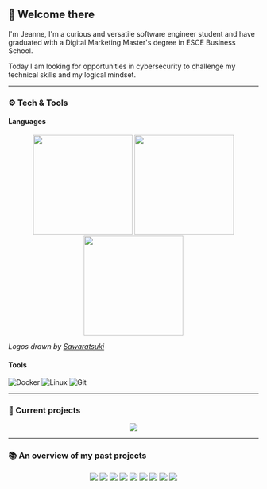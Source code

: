 ## 👋 Welcome there
I'm Jeanne, I'm a curious and versatile software engineer student and have graduated with a Digital Marketing Master's degree in ESCE Business School.

Today I am looking for opportunities in cybersecurity to challenge my technical skills and my logical mindset.

---

### ⚙️ Tech & Tools

#### Languages
<p align="center"width="100%">
<img src="https://github.com/jonacruz89/SAWARATSUKI.ServiceLogos/blob/main/C/C.png"  width="200"></img>
<img src="https://github.com/jonacruz89/SAWARATSUKI.ServiceLogos/blob/main/Python/Python.png"  width="200"></img>
<img src="https://github.com/jonacruz89/SAWARATSUKI.ServiceLogos/blob/main/C%2B%2B/C%2B%2B.png"  width="200"></img>
</p>

*Logos drawn by [Sawaratsuki](https://github.com/jonacruz89/SAWARATSUKI.ServiceLogos)*

#### Tools

![Docker](https://img.shields.io/badge/docker-%230db7ed.svg?style=for-the-badge&logo=docker&logoColor=white) ![Linux](https://img.shields.io/badge/Linux-FCC624?style=for-the-badge&logo=linux&logoColor=black) ![Git](https://img.shields.io/badge/git-%23F05033.svg?style=for-the-badge&logo=git&logoColor=white)

---

### 🔨 Current projects
<p align="center"width="100%">
<a href=""><img src="https://github.com/ayogun/42-project-badges/blob/main/badges/ft_transcendencen.png" align="center"></img></a>
</p>

---

### 📚 An overview of my past projects
<p align="center"width="100%">
<a href="https://github.com/6jeanne6/Libft"><img src="https://github.com/ayogun/42-project-badges/blob/main/badges/libftm.png" align="center"></img></a>
<a href="https://github.com/6jeanne6/push_swap"><img src="https://github.com/ayogun/42-project-badges/blob/main/badges/push_swapm.png" align="center"></img></a>
<a href="https://github.com/6jeanne6/so_long"><img src="https://github.com/ayogun/42-project-badges/blob/main/badges/so_longm.png" align="center"></img></a>
<a href="https://github.com/6jeanne6/pipex"><img src="https://github.com/ayogun/42-project-badges/blob/main/badges/pipexm.png" align="center"></img></a>
<a href="https://github.com/6jeanne6/minishell/tree/main"><img src="https://github.com/ayogun/42-project-badges/blob/main/badges/minishelle.png" align="center"></img></a>
<a href="https://github.com/6jeanne6/cub3d"><img src="https://github.com/ayogun/42-project-badges/blob/main/badges/cub3dm.png" align="center"></img></a>
<a href="https://github.com/6jeanne6/cpp_modules"><img src="https://github.com/ayogun/42-project-badges/blob/main/badges/cppm.png" align="center"></img></a>
<a href="https://github.com/Christellaa/irc"><img src="https://github.com/ayogun/42-project-badges/blob/main/badges/ft_ircm.png" align="center"></img></a>
<a href="https://github.com/6jeanne6/inception"><img src="https://github.com/ayogun/42-project-badges/blob/main/badges/inceptione.png" align="center"></img></a>
</p>
